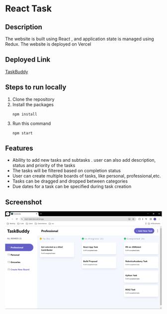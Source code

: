 # React Task
## Description 
The website is built using React , and application state is managed using Redux. The website is deployed on Vercel

## Deployed Link
[TaskBuddy](https://react-task-kzvs.vercel.app/)

## Steps to run locally
1. Clone the repository
2. Install the packages
   ```
   npm install
   ```
4. Run this command
   ```
   npm start
   ```

## Features 
- Ability to add new tasks and subtasks . user can also add description, status and priority of the tasks
- The tasks will be filtered based on completion status
- User can create multiple boards of tasks, like personal, professional,etc.
- Tasks can be dragged and dropped between categories
- Due dates for a task can be specified during task creation

## Screenshot
![](https://github.com/MihirGore23/ReactTask/blob/main/public/Screenshot.png)
